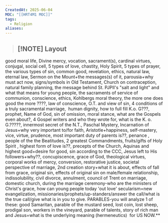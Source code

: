 ```yaml
---
CreatedAt: 2025-06-04
MOC: "[[HRT4M1 MOC]]"
tags:
  - Religion
aliases:
---
```


> [!NOTE] Layout
> - 

good moral life, 
Divine mercy, 
vocation, 
sacrament(s), 
cardinal virtues, 
conjugal, 
social cell, 
5 types of love, 
chastity, 
Holy Spirit, 
5 types of prayer, 
the various types of sin, 
common good, 
revelation, 
ethics, 
natural law, 
eternal law, 
Sermon on the Mount+the messages(s) of it,
parousia+why must act now,
signs/symbols in Old Testament,
Church on contraception,
natural family planning,
the message behind St. PJPII's "salt and light" and what that means for young people,
the sacraments of service of communion,
conscience, ethics, 
Kohlbergs moral theory, 
the more one does good the more ????,
law of conscience, 
O.T. and view of sin, 
4 conditions of a truly sacramental marriage, 
human dignity,
how to full fill K.o. G???,
prophet, 
Name of God, 
sin of omission,
moral stance,
what are the Gospels even about?, 
4 Gospel writers and who they wrote for,
what is the K. o. G.?????,
innermost secret of the N.T.,
Paschal Mystery,
Incarnation of Jesus+why very important to/for faith,
Aristotle+happiness,
self-mastery,
vice,
virtue, 
prudence, 
most important duty of parents is??,
penance
, people of the the Beatitudes,
2 greatest Commandments,
fruits/gifts of Holy Spirit
, highest form of love is??,
precepts of the Church,
Aquinas and highest good+desire for good,
sin according to the CCC,
Jesus left to His followers+why??,
concupiscence,
grace of God,
theological virtues,
corporal works of mercy,
conversion,
restorative justice,
societal perspective of marriage,
2nd creation story+what it is about,
effects of fall from grace,
original sin,
effects of original sin on male/female relationship,
indissolubility,
civil divorce,
annulment,
council of Trent on marriage,
domestic church, during the marriage ceremony-who are the ministers of Christ's grace, how can young people today 'out love' secularism=new evangelization, missionaries/prophets/up-standers/answer the call/what is the true call/give what is in you to give. PARABLES-you will analyze 1 of these: good Samaritan, parable of the mustard seed, lost coin, lost sheep, prodigal son, workers in the vineyard, parable of talents, story of rich man and Jesus=what is the underlying meaning (hermeneutics)  for US NOW.**